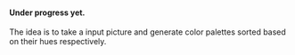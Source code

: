 #### Under progress yet. 
The idea is to take a input picture and generate color palettes sorted based on their hues respectively. 

